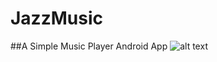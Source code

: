 # JazzMusic
##A Simple Music Player Android App
![alt text](https://github.com/techinologic/JazzMusic/blob/master/jazzmusic_demo_gif.gif "Demo gif")
